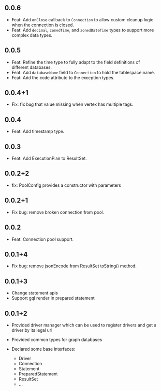 ## 0.0.6
- Feat: Add `onClose` callback to `Connection` to allow custom cleanup logic when the connection is closed.
- Feat: Add `decimal`, `zonedTime`, and `zonedDateTime` types to support more complex data types.

## 0.0.5
- Feat: Refine the time type to fully adapt to the field definitions of different databases.
- Feat: Add `databaseName` field to `Connection` to hold the tablespace name.
- Feat: Add the code attribute to the exception types.


## 0.0.4+1
- Fix: fix bug that value missing when vertex has multiple tags.

## 0.0.4
- Feat: Add timestamp type.

## 0.0.3
- Feat: Add ExecutionPlan to ResultSet.

## 0.0.2+2
- fix: PoolConfig provides a constructor with parameters

## 0.0.2+1
- Fix bug: remove broken connection from pool.

## 0.0.2
- Feat: Connection pool support.

## 0.0.1+4
- Fix bug: remove jsonEncode from ResultSet toString() method.

## 0.0.1+3
- Change statement apis
- Support gql render in prepared statement

## 0.0.1+2

- Provided driver manager which can be used to register drivers and get a driver by its legal url

- Provided common types for graph databases

- Declared some base interfaces:
  - Driver
  - Connection
  - Statement
  - PreparedStatement
  - ResultSet
  - ...


